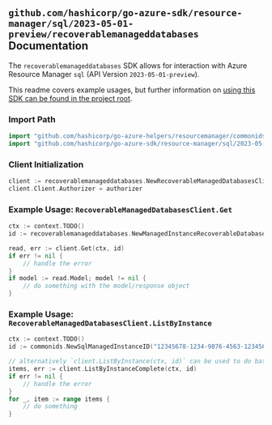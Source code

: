 
## `github.com/hashicorp/go-azure-sdk/resource-manager/sql/2023-05-01-preview/recoverablemanageddatabases` Documentation

The `recoverablemanageddatabases` SDK allows for interaction with Azure Resource Manager `sql` (API Version `2023-05-01-preview`).

This readme covers example usages, but further information on [using this SDK can be found in the project root](https://github.com/hashicorp/go-azure-sdk/tree/main/docs).

### Import Path

```go
import "github.com/hashicorp/go-azure-helpers/resourcemanager/commonids"
import "github.com/hashicorp/go-azure-sdk/resource-manager/sql/2023-05-01-preview/recoverablemanageddatabases"
```


### Client Initialization

```go
client := recoverablemanageddatabases.NewRecoverableManagedDatabasesClientWithBaseURI("https://management.azure.com")
client.Client.Authorizer = authorizer
```


### Example Usage: `RecoverableManagedDatabasesClient.Get`

```go
ctx := context.TODO()
id := recoverablemanageddatabases.NewManagedInstanceRecoverableDatabaseID("12345678-1234-9876-4563-123456789012", "example-resource-group", "managedInstanceValue", "recoverableDatabaseValue")

read, err := client.Get(ctx, id)
if err != nil {
	// handle the error
}
if model := read.Model; model != nil {
	// do something with the model/response object
}
```


### Example Usage: `RecoverableManagedDatabasesClient.ListByInstance`

```go
ctx := context.TODO()
id := commonids.NewSqlManagedInstanceID("12345678-1234-9876-4563-123456789012", "example-resource-group", "managedInstanceValue")

// alternatively `client.ListByInstance(ctx, id)` can be used to do batched pagination
items, err := client.ListByInstanceComplete(ctx, id)
if err != nil {
	// handle the error
}
for _, item := range items {
	// do something
}
```
